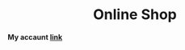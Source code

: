 <h1 style="text-align:center;">Online Shop </h1>
<h4>My accaunt <a href="https://github.com/fayzullomamajonov">link</a></h4>
